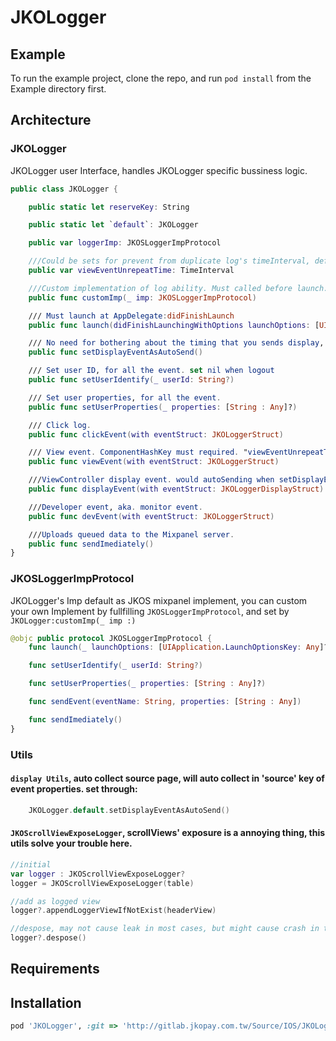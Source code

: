 # JKOLogger

## Example

To run the example project, clone the repo, and run `pod install` from the Example directory first.

## Architecture
### JKOLogger
JKOLogger user Interface, handles JKOLogger specific bussiness logic.
    
```swift
public class JKOLogger {

    public static let reserveKey: String

    public static let `default`: JKOLogger

    public var loggerImp: JKOSLoggerImpProtocol

    ///Could be sets for prevent from duplicate log's timeInterval, default as 2
    public var viewEventUnrepeatTime: TimeInterval

    ///Custom implementation of log ability. Must called before launch.
    public func customImp(_ imp: JKOSLoggerImpProtocol)

    /// Must launch at AppDelegate:didFinishLaunch
    public func launch(didFinishLaunchingWithOptions launchOptions: [UIApplication.LaunchOptionsKey : Any]?)

    /// No need for bothering about the timing that you sends display, and also covering source property for you.
    public func setDisplayEventAsAutoSend()

    /// Set user ID, for all the event. set nil when logout
    public func setUserIdentify(_ userId: String?)

    /// Set user properties, for all the event.
    public func setUserProperties(_ properties: [String : Any]?)

    /// Click log.
    public func clickEvent(with eventStruct: JKOLoggerStruct)

    /// View event. ComponentHashKey must required. "viewEventUnrepeatTime" could be sets for prevent from duplicate log's timeInterval, default as 2.
    public func viewEvent(with eventStruct: JKOLoggerStruct)

    ///ViewController display event. would autoSending when setDisplayEventAsAutoSend() been called.
    public func displayEvent(with eventStruct: JKOLoggerDisplayStruct)

    ///Developer event, aka. monitor event.
    public func devEvent(with eventStruct: JKOLoggerStruct)

    ///Uploads queued data to the Mixpanel server.
    public func sendImediately()
}
```
    
    
### JKOSLoggerImpProtocol
JKOLogger's Imp default as JKOS mixpanel implement, you can custom your own Implement by fullfilling `JKOSLoggerImpProtocol`, and set by `JKOLogger:customImp(_ imp :)`
```swift
@objc public protocol JKOSLoggerImpProtocol {
    func launch(_ launchOptions: [UIApplication.LaunchOptionsKey: Any]?)

    func setUserIdentify(_ userId: String?)

    func setUserProperties(_ properties: [String : Any]?)

    func sendEvent(eventName: String, properties: [String : Any])

    func sendImediately()
}
```
### Utils
#### `display Utils`, auto collect source page, will auto collect in 'source' key of event properties. set through: 
```swift
    JKOLogger.default.setDisplayEventAsAutoSend()
```
#### `JKOScrollViewExposeLogger`, scrollViews' exposure is a annoying thing, this utils solve your trouble here.
```swift
//initial
var logger : JKOScrollViewExposeLogger?
logger = JKOScrollViewExposeLogger(table)

//add as logged view
logger?.appendLoggerViewIfNotExist(headerView)

//despose, may not cause leak in most cases, but might cause crash in the momoent that observer not been released.
logger?.despose()
```

## Requirements

## Installation

```ruby
pod 'JKOLogger', :git => 'http://gitlab.jkopay.com.tw/Source/IOS/JKOLogger.git'
```


